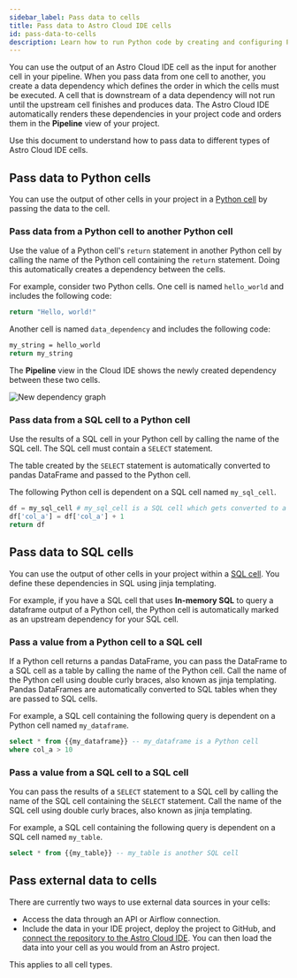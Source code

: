 ```yaml
---
sidebar_label: Pass data to cells
title: Pass data to Astro Cloud IDE cells
id: pass-data-to-cells
description: Learn how to run Python code by creating and configuring Python cells in the Astro Cloud IDE.
---
```


You can use the output of an Astro Cloud IDE cell as the input for another cell in your pipeline. When you pass data from one cell to another, you create a data dependency which defines the order in which the cells must be executed. A cell that is downstream of a data dependency will not run until the upstream cell finishes and produces data. The Astro Cloud IDE automatically renders these dependencies in your project code and orders them in the **Pipeline** view of your project.

Use this document to understand how to pass data to different types of Astro Cloud IDE cells.

## Pass data to Python cells

You can use the output of other cells in your project in a [Python cell](run-python.md) by passing the data to the cell. 

### Pass data from a Python cell to another Python cell 

Use the value of a Python cell's `return` statement in another Python cell by calling the name of the Python cell containing the `return` statement. Doing this automatically creates a dependency between the cells.

For example, consider two Python cells. One cell is named `hello_world` and includes the following code:

```sh
return "Hello, world!"
```

Another cell is named `data_dependency` and includes the following code:

```sh
my_string = hello_world
return my_string
```

The **Pipeline** view in the Cloud IDE shows the newly created dependency between these two cells. 

![New dependency graph](/img/cloud-ide/data-dependency.png)

### Pass data from a SQL cell to a Python cell 

Use the results of a SQL cell in your Python cell by calling the name of the SQL cell. The SQL cell must contain a `SELECT` statement. 

The table created by the `SELECT` statement is automatically converted to pandas DataFrame and passed to the Python cell.

The following Python cell is dependent on a SQL cell named `my_sql_cell`.

```python
df = my_sql_cell # my_sql_cell is a SQL cell which gets converted to a pandas DataFrame by default
df['col_a'] = df['col_a'] + 1
return df
```

## Pass data to SQL cells

You can use the output of other cells in your project within a [SQL cell](run-sql.md). You define these dependencies in SQL using jinja templating.

For example, if you have a SQL cell that uses **In-memory SQL** to query a dataframe output of a Python cell, the Python cell is automatically marked as an upstream dependency for your SQL cell.

### Pass a value from a Python cell to a SQL cell 

If a Python cell returns a pandas DataFrame, you can pass the DataFrame to a SQL cell as a table by calling the name of the Python cell. Call the name of the Python cell using double curly braces, also known as jinja templating. Pandas DataFrames are automatically converted to SQL tables when they are passed to SQL cells.

For example, a SQL cell containing the following query is dependent on a Python cell named `my_dataframe`.

```sql
select * from {{my_dataframe}} -- my_dataframe is a Python cell
where col_a > 10
```

### Pass a value from a SQL cell to a SQL cell 

You can pass the results of a `SELECT` statement to a SQL cell by calling the name of the SQL cell containing the `SELECT` statement. Call the name of the SQL cell using double curly braces, also known as jinja templating.

For example, a SQL cell containing the following query is dependent on a SQL cell named `my_table`.

```sql
select * from {{my_table}} -- my_table is another SQL cell
```

## Pass external data to cells

There are currently two ways to use external data sources in your cells:

- Access the data through an API or Airflow connection.
- Include the data in your IDE project, deploy the project to GitHub, and [connect the repository to the Astro Cloud IDE](deploy-project.md#connect-your-repository). You can then load the data into your cell as you would from an Astro project. 

This applies to all cell types.